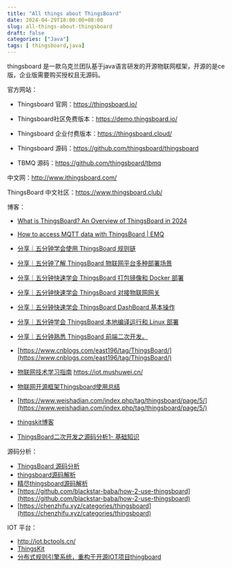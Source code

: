```yaml
---
title: "All things about ThingsBoard"
date: 2024-04-29T18:00:00+08:00
slug: all-things-about-thingsboard
draft: false
categories: ["Java"]
tags: [ thingsboard,java]
---
```




thingsboard 是一款乌克兰团队基于java语言研发的开源物联网框架，开源的是ce版，企业版需要购买授权且无源码。



官方网站：

- Thingsboard 官网：https://thingsboard.io/
- Thingsboard社区免费版本：https://demo.thingsboard.io/
- Thingsboard 企业付费版本：https://thingsboard.cloud/
- Thingsboard 源码：https://github.com/thingsboard/thingsboard

- TBMQ 源码：https://github.com/thingsboard/tbmq



中文网：http://www.ithingsboard.com/

ThingsBoard 中文社区：https://www.thingsboard.club/



博客：

- [What is ThingsBoard? An Overview of ThingsBoard in 2024](https://www.dusuniot.com/blog/a-brief-guide-and-description-of-thingsboard/)

- [How to access MQTT data with ThingsBoard | EMQ](https://www.emqx.com/en/blog/how-to-use-thingsboard-to-access-mqtt-data)

- [分享｜五分钟学会使用 ThingsBoard 规则链](https://www.yiqisoft.cn/blogs/thingsboard/734.html)
- [分享｜五分钟了解 ThingsBoard 物联网平台多种部署场景](https://www.yiqisoft.cn/blogs/thingsboard/713.html)
- [分享｜五分钟快速学会 ThingsBoard 打包镜像和 Docker 部署](https://www.yiqisoft.cn/blogs/thingsboard/694.html)
- [分享｜五分钟快速学会 ThingsBoard 对接物联网网关](https://www.yiqisoft.cn/blogs/thingsboard/662.html)
- [分享｜五分钟快速学会 ThingsBoard DashBoard 基本操作](https://www.yiqisoft.cn/blogs/thingsboard/633.html)
- [分享｜五分钟学会 ThingsBoard 本地编译运行和 Linux 部署](https://www.yiqisoft.cn/blogs/thingsboard/624.html)
- [分享｜五分钟熟悉 ThingsBoard 前端二次开发。](https://www.yiqisoft.cn/blogs/thingsboard/612.html)
- [https://www.cnblogs.com/east196/tag/ThingsBoard/](https://www.cnblogs.com/east196/tag/ThingsBoard/)
- [物联网技术学习指南](https://github.com/IoT-Technology/IoT-Technical-Guide) https://iot.mushuwei.cn/
- [物联网开源框架Thingsboard使用总结](https://blog.51cto.com/u_15096463/5265065)
- [https://www.weishadian.com/index.php/tag/thingsboard/page/5/](https://www.weishadian.com/index.php/tag/thingsboard/page/5/)
- [thingskit博客](https://www.thingskit.com/tag/thingsboard)
- [ThingsBoard二次开发之源码分析1- 基础知识](https://www.jianshu.com/p/0f6a5d249100)



源码分析：

- [ThingsBoard 源码分析](https://github.com/lastsunday/thingsboard-note)
- [thingsboard源码解析](https://yiuterran.github.io/2021/06/23/thingsboard%E6%BA%90%E7%A0%81%E8%A7%A3%E6%9E%90/)
- [精尽thingsboard源码解析](https://github.com/javaso/thingsboard-1)
- [https://github.com/blackstar-baba/how-2-use-thingsboard](https://github.com/blackstar-baba/how-2-use-thingsboard)
- [https://chenzhifu.xyz/categories/thingsboard](https://chenzhifu.xyz/categories/thingsboard)



IOT 平台：

- http://iot.bctools.cn/
- [ThingsKit](https://yunteng.yuque.com/avshoi/v1xdocs/vk0qimye1hwtm5bx)
- [分布式规则引擎系统，重构于开源IOT项目thingboard](https://github.com/JaryZhen/rulegin)
